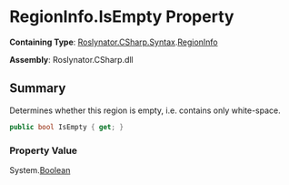 # RegionInfo\.IsEmpty Property

**Containing Type**: [Roslynator.CSharp.Syntax](../../README.md)\.[RegionInfo](../README.md)

**Assembly**: Roslynator\.CSharp\.dll

## Summary

Determines whether this region is empty, i\.e\. contains only white\-space\.

```csharp
public bool IsEmpty { get; }
```

### Property Value

System\.[Boolean](https://docs.microsoft.com/en-us/dotnet/api/system.boolean)

